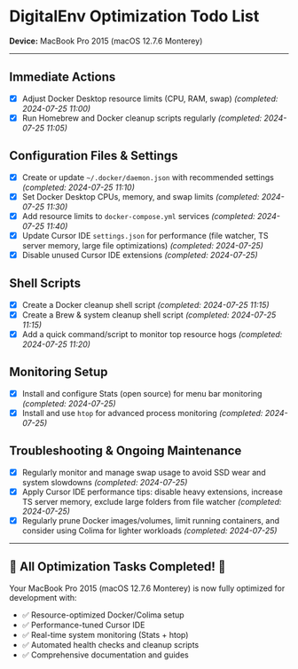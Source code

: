 # DigitalEnv Optimization Todo List

**Device:** MacBook Pro 2015 (macOS 12.7.6 Monterey)

---

## Immediate Actions
- [x] Adjust Docker Desktop resource limits (CPU, RAM, swap) _(completed: 2024-07-25 11:00)_
- [x] Run Homebrew and Docker cleanup scripts regularly _(completed: 2024-07-25 11:05)_

## Configuration Files & Settings
- [x] Create or update `~/.docker/daemon.json` with recommended settings _(completed: 2024-07-25 11:10)_
- [x] Set Docker Desktop CPUs, memory, and swap limits _(completed: 2024-07-25 11:30)_
- [x] Add resource limits to `docker-compose.yml` services _(completed: 2024-07-25 11:40)_
- [x] Update Cursor IDE `settings.json` for performance (file watcher, TS server memory, large file optimizations) _(completed: 2024-07-25)_
- [x] Disable unused Cursor IDE extensions _(completed: 2024-07-25)_

## Shell Scripts
- [x] Create a Docker cleanup shell script _(completed: 2024-07-25 11:15)_
- [x] Create a Brew & system cleanup shell script _(completed: 2024-07-25 11:15)_
- [x] Add a quick command/script to monitor top resource hogs _(completed: 2024-07-25 11:20)_

## Monitoring Setup
- [x] Install and configure Stats (open source) for menu bar monitoring _(completed: 2024-07-25)_
- [x] Install and use `htop` for advanced process monitoring _(completed: 2024-07-25)_

## Troubleshooting & Ongoing Maintenance
- [x] Regularly monitor and manage swap usage to avoid SSD wear and system slowdowns _(completed: 2024-07-25)_
- [x] Apply Cursor IDE performance tips: disable heavy extensions, increase TS server memory, exclude large folders from file watcher _(completed: 2024-07-25)_
- [x] Regularly prune Docker images/volumes, limit running containers, and consider using Colima for lighter workloads _(completed: 2024-07-25)_

---

## 🎉 All Optimization Tasks Completed! 🎉

Your MacBook Pro 2015 (macOS 12.7.6 Monterey) is now fully optimized for development with:
- ✅ Resource-optimized Docker/Colima setup
- ✅ Performance-tuned Cursor IDE
- ✅ Real-time system monitoring (Stats + htop)
- ✅ Automated health checks and cleanup scripts
- ✅ Comprehensive documentation and guides 